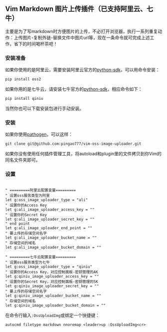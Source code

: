 ## Vim Markdown 图片上传插件（已支持阿里云、七牛）

主要是为了写markdown时方便图片的上传，不必打开浏览器，执行一系列重复动作：上传图片-复制外链-替换文件中图片url等，现在一条命令就可完成上述工作，省下的时间喝杯茶吧！

### 安装准备

如果你使用的是阿里云，需要安装阿里云官方的[python-sdk](https://github.com/aliyun/aliyun-oss-python-sdk?spm=a2c4g.11186623.2.4.324a585ehG97Wl)，可以用命令安装：

```
pip install oss2
```

如果你用的是七牛云，请安装七牛官方的[python-sdk](https://github.com/qiniu/python-sdk)，相应命令如下：

```
pip install qiniu
```

当然你也可以下载安装包进行手动安装。

### 安装

如果你使用[pathogen](https://github.com/tpope/vim-pathogen)，可以这样：

```
git clone git@github.com:pingao777/vim-oss-image-uploader.git
```

如果你没有使用任何插件管理工具，将autoload和plugin里的文件拷贝到你Vim的同名文件夹即可。

### 设置

```vim

" =========阿里云配置变量=========
" 设置oss服务类型为阿里
let g:oss_image_uploader_type = "ali"
" 设置你的Access Key
let g:ali_image_uploader_access_key = ""
" 设置你的Secret Key
let g:ali_image_uploader_secret_key = ""
" end point
let g:ali_image_uploader_end_point = ""
" 要上传的存储空间名字
let g:ali_image_uploader_bucket_name = ""
" 存储空间的域名
let g:ali_image_uploader_bucket_domain = ""

" =========七牛云配置变量=========
" 设置oss服务类型为七牛
let g:oss_image_uploader_type = "qiniu"
" 设置你的Access Key，对应控制面板-密钥管理的AK
let g:qiniu_image_uploader_access_key = ""
" 设置你的Secret Key，对应控制面板-密钥管理的SK
let g:qiniu_image_uploader_secret_key = ""
" 要上传的存储空间名字
let g:qiniu_image_uploader_bucket_name = ""
" 存储空间的域名
let g:qiniu_image_uploader_bucket_domain = ""
```

在命令行输入`:OssUploadImg`或绑定一个快捷键：

```vim
autocmd filetype markdown nnoremap <leader>up :OssUploadImg<cr>
```
